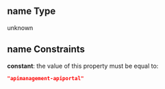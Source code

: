 ## name Type

unknown

## name Constraints

**constant**: the value of this property must be equal to:

```json
"apimanagement-apiportal"
```
